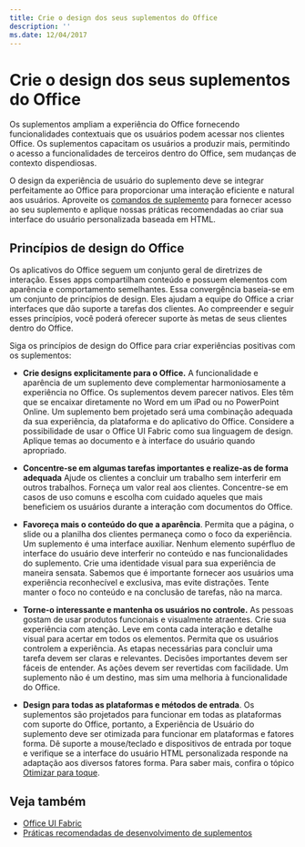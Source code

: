 ```yaml
---
title: Crie o design dos seus suplementos do Office
description: ''
ms.date: 12/04/2017
---
```



# <a name="design-your-office-add-ins"></a>Crie o design dos seus suplementos do Office

Os suplementos ampliam a experiência do Office fornecendo funcionalidades contextuais que os usuários podem acessar nos clientes Office. Os suplementos capacitam os usuários a produzir mais, permitindo o acesso a funcionalidades de terceiros dentro do Office, sem mudanças de contexto dispendiosas. 

O design da experiência de usuário do suplemento deve se integrar perfeitamente ao Office para proporcionar uma interação eficiente e natural aos usuários. Aproveite os [comandos de suplemento](add-in-commands.md) para fornecer acesso ao seu suplemento e aplique nossas práticas recomendadas ao criar sua interface do usuário personalizada baseada em HTML.

## <a name="office-design-principles"></a>Princípios de design do Office

Os aplicativos do Office seguem um conjunto geral de diretrizes de interação. Esses apps compartilham conteúdo e possuem elementos com aparência e comportamento semelhantes. Essa convergência baseia-se em um conjunto de princípios de design. Eles ajudam a equipe do Office a criar interfaces que dão suporte a tarefas dos clientes. Ao compreender e seguir esses princípios, você poderá oferecer suporte às metas de seus clientes dentro do Office.

Siga os princípios de design do Office para criar experiências positivas com os suplementos:

- **Crie designs explicitamente para o Office.** A funcionalidade e aparência de um suplemento deve complementar harmoniosamente a experiência no Office. Os suplementos devem parecer nativos. Eles têm que se encaixar diretamente no Word em um iPad ou no PowerPoint Online. Um suplemento bem projetado será uma combinação adequada da sua experiência, da plataforma e do aplicativo do Office. Considere a possibilidade de usar o Office UI Fabric como sua linguagem de design. Aplique temas ao documento e à interface do usuário quando apropriado.

- **Concentre-se em algumas tarefas importantes e realize-as de forma adequada** Ajude os clientes a concluir um trabalho sem interferir em outros trabalhos. Forneça um valor real aos clientes. Concentre-se em casos de uso comuns e escolha com cuidado aqueles que mais beneficiem os usuários durante a interação com documentos do Office.

- **Favoreça mais o conteúdo do que a aparência**. Permita que a página, o slide ou a planilha dos clientes permaneça como o foco da experiência. Um suplemento é uma interface auxiliar. Nenhum elemento supérfluo de interface do usuário deve interferir no conteúdo e nas funcionalidades do suplemento. Crie uma identidade visual para sua experiência de maneira sensata. Sabemos que é importante fornecer aos usuários uma experiência reconhecível e exclusiva, mas evite distrações. Tente manter o foco no conteúdo e na conclusão de tarefas, não na marca.

- **Torne-o interessante e mantenha os usuários no controle.** As pessoas gostam de usar produtos funcionais e visualmente atraentes. Crie sua experiência com atenção. Leve em conta cada interação e detalhe visual para acertar em todos os elementos. Permita que os usuários controlem a experiência. As etapas necessárias para concluir uma tarefa devem ser claras e relevantes. Decisões importantes devem ser fáceis de entender. As ações devem ser revertidas com facilidade. Um suplemento não é um destino, mas sim uma melhoria à funcionalidade do Office.

- **Design para todas as plataformas e métodos de entrada**. Os suplementos são projetados para funcionar em todas as plataformas com suporte do Office, portanto, a Experiência de Usuário do suplemento deve ser otimizada para funcionar em plataformas e fatores forma. Dê suporte a mouse/teclado e dispositivos de entrada por toque e verifique se a interface do usuário HTML personalizada responde na adaptação aos diversos fatores forma. Para saber mais, confira o tópico [Otimizar para toque](../concepts/add-in-development-best-practices.md#optimize-for-touch). 

## <a name="see-also"></a>Veja também
- [Office UI Fabric](https://dev.office.com/fabric) 
- [Práticas recomendadas de desenvolvimento de suplementos](../concepts/add-in-development-best-practices.md)

